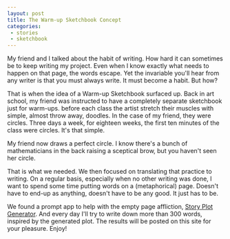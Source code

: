 ```yaml
---
layout: post
title: The Warm-up Sketchbook Concept
categories:
 - stories
 - sketchbook
---
```


My friend and I talked about the habit of writing. How hard it can sometimes be to keep writing my project. Even when I know exactly what needs to happen on that page, the words escape. Yet the invariable you'll hear from any writer is that you must always write. It must become a habit. But how?

<!--more-->

That is when the idea of a Warm-up Sketchbook surfaced up. Back in art school, my friend was instructed to have a completely separate sketchbook just for warm-ups. before each class the artist stretch their muscles with simple, almost throw away, doodles. In the case of my friend, they were circles. Three days a week, for eighteen weeks, the first ten minutes of the class were circles. It's that simple.

My friend now draws a perfect circle. I know there's a bunch of mathematicians in the back raising a sceptical brow, but you haven't seen her circle.

That is what we needed. We then focused on translating that practice to writing. On a regular basis, especially when no other writing was done, I want to spend some time putting words on a (metaphorical) page. Doesn't have to end-up as anything, doesn't have to be any good. It just has to be.

We found a prompt app to help with the empty page affliction, <a href="https://play.google.com/store/apps/details?id=com.andromo.dev17163.app225586&hl=en">Story Plot Generator</a>. And every day I'll try to write down more than 300 words, inspired by the generated plot. The results will be posted on this site for your pleasure. Enjoy!
